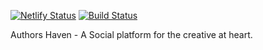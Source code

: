 [![Netlify Status](https://api.netlify.com/api/v1/badges/3e979c81-a866-40ad-8131-3d049da83dd6/deploy-status)](https://app.netlify.com/sites/hermes-ah/deploys)
[![Build Status](https://travis-ci.org/andela/hermes-ah-frontend.svg?branch=develop)](https://travis-ci.org/andela/hermes-ah-frontend)

Authors Haven - A Social platform for the creative at heart.
